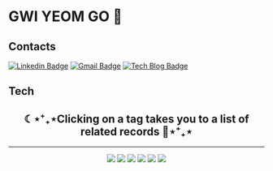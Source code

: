 # GWI YEOM GO 👋


## Contacts
[![Linkedin Badge](https://img.shields.io/badge/-LinkedIn-blue?style=flat-square&logo=Linkedin&logoColor=white&link=https://www.linkedin.com/in/gwiyeom-go-aba947229/)](https://www.linkedin.com/in/gwiyeom-go-aba947229/)
[![Gmail Badge](https://img.shields.io/badge/Gmail-d14836?style=flat-square&logo=Gmail&logoColor=white&link=mailto:gwiyeomgo@gmail.com)](mailto:gwiyeomgo@gmail.com)
 [![Tech Blog Badge](http://img.shields.io/badge/-Tech%20blog-black?style=flat-square&logo=github&link=https://gwiyeomgo.github.io/blog/)](https://gwiyeomgo.github.io/)



## Tech 
<div align="center">
  <h2 align="center">☾⋆⁺₊⋆Clicking on a tag takes you to a list of related records 🌻️⋆⁺₊⋆</h2>
  <hr/>
  <p >
      <a href="https://gwiyeomgo.github.io/tags/javascript"><img src="https://img.shields.io/badge/JAVASCRIPT-F7DF1E?style=for-the-badge&logo=javascript&logoColor=black"/></a>
      <a href="https://gwiyeomgo.github.io/tags/react"><img src="https://img.shields.io/badge/React-20232A?style=for-the-badge&logo=react&logoColor=61DAFB"/></a>
      <a href="https://gwiyeomgo.github.io/tags/golang"><img src="https://img.shields.io/badge/GOLANG-00ADD8?style=for-the-badge&logo=go&logoColor=white"/></a>
      <a href="https://gwiyeomgo.github.io/tags/mysql"><img src="https://img.shields.io/badge/MYSQL-4479A1?style=for-the-badge&logo=MySQL&logoColor=white"/></a>
      <a href="https://gwiyeomgo.github.io/tags/mysql"><img src="https://img.shields.io/badge/SQLite-07405E?style=for-the-badge&logo=sqlite&logoColor=white"/></a>
      <a href="https://gwiyeomgo.github.io/tags/git"><img src="https://img.shields.io/badge/GIT-07405E?style=for-the-badge&logo=sqlite&logoColor=white"/></a>
  </p>
<div/>
<!--
**gwiyeomgo/gwiyeomgo** is a ✨ _special_ ✨ repository because its `README.md` (this file) appears on your GitHub profile.

Here are some ideas to get you started:
- 🔭 I’m currently working on ...
- 🌱 I’m currently learning ...
- 🔭 I’m currently working on ...
- 🌱 I’m currently learning ...
- 👯 I’m looking to collaborate on ...
- 🤔 I’m looking for help with ...
- 💬 Ask me about ...
- 📫 How to reach me: ...
- 😄 Pronouns: ...
- ⚡ Fun fact: ...


 
Dillinger is a cloud-enabled, mobile-ready, offline-storage compatible,
AngularJS-powered HTML5 Markdown editor.

- Type some Markdown on the left
- See HTML in the right
- ✨Magic ✨
	
  [![Youtube Badge](https://img.shields.io/badge/Youtube-ff0000?style=flat-square&logo=youtube&link={link})]({link})
	
  [![Facebook Badge](https://img.shields.io/badge/facebook-1877f2?style=flat-square&logo=facebook&logoColor=white&link={link})]({link})

- ![Antdesign Badge](https://img.shields.io/badge/Antdesign-3766AB?style=flat-square&logo=Antdesign&logoColor=white)  - great UI boilerplate for modern web apps

	
-->
